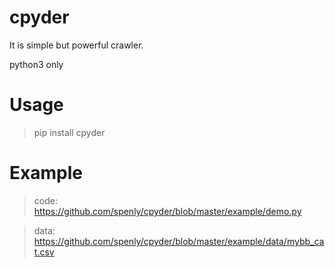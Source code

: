cpyder
===

It is simple but powerful crawler.

python3 only

Usage
===

 > pip install cpyder
 
 
Example
===

> code: https://github.com/spenly/cpyder/blob/master/example/demo.py

> data: https://github.com/spenly/cpyder/blob/master/example/data/mybb_cat.csv
